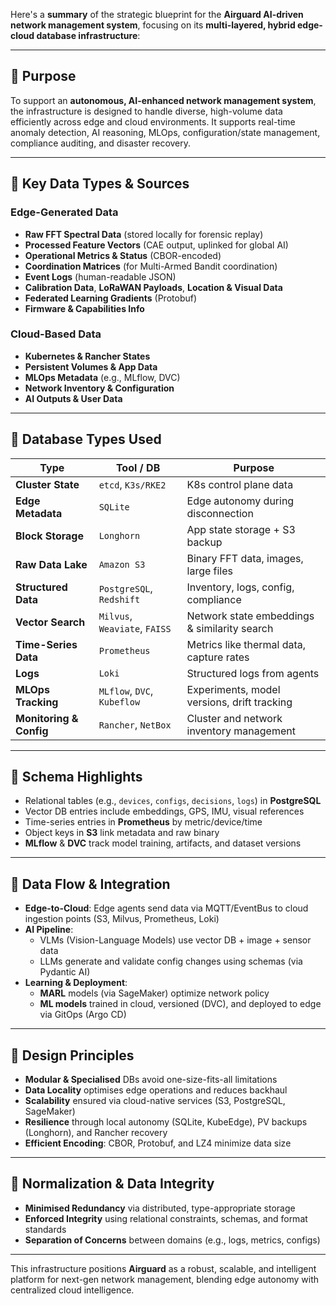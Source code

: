 Here's a **summary** of the strategic blueprint for the **Airguard AI-driven network management system**, focusing on its **multi-layered, hybrid edge-cloud database infrastructure**:

---

## 🔷 **Purpose**

To support an **autonomous, AI-enhanced network management system**, the infrastructure is designed to handle diverse, high-volume data efficiently across edge and cloud environments. It supports real-time anomaly detection, AI reasoning, MLOps, configuration/state management, compliance auditing, and disaster recovery.

---

## 🔷 **Key Data Types & Sources**

### **Edge-Generated Data**

- **Raw FFT Spectral Data** (stored locally for forensic replay)
- **Processed Feature Vectors** (CAE output, uplinked for global AI)
- **Operational Metrics & Status** (CBOR-encoded)
- **Coordination Matrices** (for Multi-Armed Bandit coordination)
- **Event Logs** (human-readable JSON)
- **Calibration Data**, **LoRaWAN Payloads**, **Location & Visual Data**
- **Federated Learning Gradients** (Protobuf)
- **Firmware & Capabilities Info**

### **Cloud-Based Data**

- **Kubernetes & Rancher States**
- **Persistent Volumes & App Data**
- **MLOps Metadata** (e.g., MLflow, DVC)
- **Network Inventory & Configuration**
- **AI Outputs & User Data**

---

## 🔷 **Database Types Used**

|Type|Tool / DB|Purpose|
|---|---|---|
|**Cluster State**|`etcd`, `K3s/RKE2`|K8s control plane data|
|**Edge Metadata**|`SQLite`|Edge autonomy during disconnection|
|**Block Storage**|`Longhorn`|App state storage + S3 backup|
|**Raw Data Lake**|`Amazon S3`|Binary FFT data, images, large files|
|**Structured Data**|`PostgreSQL`, `Redshift`|Inventory, logs, config, compliance|
|**Vector Search**|`Milvus`, `Weaviate`, `FAISS`|Network state embeddings & similarity search|
|**Time-Series Data**|`Prometheus`|Metrics like thermal data, capture rates|
|**Logs**|`Loki`|Structured logs from agents|
|**MLOps Tracking**|`MLflow`, `DVC`, `Kubeflow`|Experiments, model versions, drift tracking|
|**Monitoring & Config**|`Rancher`, `NetBox`|Cluster and network inventory management|

---

## 🔷 **Schema Highlights**

- Relational tables (e.g., `devices`, `configs`, `decisions`, `logs`) in **PostgreSQL**
- Vector DB entries include embeddings, GPS, IMU, visual references
- Time-series entries in **Prometheus** by metric/device/time
- Object keys in **S3** link metadata and raw binary
- **MLflow** & **DVC** track model training, artifacts, and dataset versions

---

## 🔷 **Data Flow & Integration**

- **Edge-to-Cloud**: Edge agents send data via MQTT/EventBus to cloud ingestion points (S3, Milvus, Prometheus, Loki)
- **AI Pipeline**:
    - VLMs (Vision-Language Models) use vector DB + image + sensor data
    - LLMs generate and validate config changes using schemas (via Pydantic AI)
- **Learning & Deployment**:
    - **MARL** models (via SageMaker) optimize network policy
    - **ML models** trained in cloud, versioned (DVC), and deployed to edge via GitOps (Argo CD)

---

## 🔷 **Design Principles**

- **Modular & Specialised** DBs avoid one-size-fits-all limitations
- **Data Locality** optimises edge operations and reduces backhaul
- **Scalability** ensured via cloud-native services (S3, PostgreSQL, SageMaker)
- **Resilience** through local autonomy (SQLite, KubeEdge), PV backups (Longhorn), and Rancher recovery
- **Efficient Encoding**: CBOR, Protobuf, and LZ4 minimize data size

---

## 🔷 **Normalization & Data Integrity**

- **Minimised Redundancy** via distributed, type-appropriate storage
- **Enforced Integrity** using relational constraints, schemas, and format standards
- **Separation of Concerns** between domains (e.g., logs, metrics, configs)

---

This infrastructure positions **Airguard** as a robust, scalable, and intelligent platform for next-gen network management, blending edge autonomy with centralized cloud intelligence.